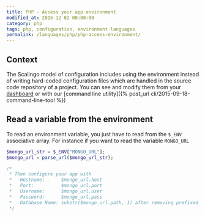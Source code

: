 ```yaml
---
title: PHP - Access your app environment
modified_at: 2015-12-02 00:00:00
category: php
tags: php, configuration, environment languages
permalink: /languages/php/php-access-environment/
---
```


## Context

The Scalingo model of configuration includes using
the environment instead of writing hard-coded configuration
files which are handled in the source code repository of a
project. You can see and modify them from your [dashboard](https://my.scalingo.com)
or with our [command line utility]({% post_url cli/2015-09-18-command-line-tool %})

## Read a variable from the environment

To read an environment variable, you just have to read from the
`$_ENV` associative array. For instance if you want to read the variable
`MONGO_URL`

```php
$mongo_url_str = $_ENV["MONGO_URL"];
$mongo_url = parse_url($mongo_url_str);

/*
 * Then configure your app with
 *   Hostname:      $mongo_url.host
 *   Port:          $mongo_url.port
 *   Username:      $mongo_url.user
 *   Password:      $mongo_url.pass
 *   Database Name: substr($mongo_url.path, 1) after removing prefixed '/'
 */

```
